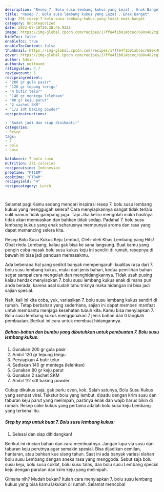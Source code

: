 ```yaml
---
description: "Resep 7. Bolu susu lembang kukus yang Lezat , Enak Banget"
title: "Resep 7. Bolu susu lembang kukus yang Lezat , Enak Banget"
slug: 291-resep-7-bolu-susu-lembang-kukus-yang-lezat-enak-banget
category: Uncategorized
date: 2022-07-10T20:38:46.932Z
image: https://img-global.cpcdn.com/recipes/17ffe4f1b01abcec/680x482cq70/7-bolu-susu-lembang-kukus-foto-resep-utama.jpg
hideToc: false
enableToc: true
enableTocContent: false
thumbnail: https://img-global.cpcdn.com/recipes/17ffe4f1b01abcec/680x482cq70/7-bolu-susu-lembang-kukus-foto-resep-utama.jpg
cover: https://img-global.cpcdn.com/recipes/17ffe4f1b01abcec/680x482cq70/7-bolu-susu-lembang-kukus-foto-resep-utama.jpg
author: Admin
authorAv: notfound
ratingvalue: 4.7
reviewcount: 5
recipeingredient:
- "200 gr gula pasir"
- "120 gr tepung terigu"
- "4 butir telur"
- "140 gr mentega lelehkan"
- "80 gr keju parut"
- "2 sachet SKM"
- "1/2 sdt baking powder"
recipeinstructions:

- "Sudah jadi dan siap dinikmati!"
categories:
- Resep
tags:
- 7
- bolu
- susu

katakunci: 7 bolu susu 
nutrition: 271 calories
recipecuisine: Indonesian
preptime: "PT18M"
cooktime: "PT34M"
recipeyield: "4"
recipecategory: Lunch

---
```



Selamat pagi Kamu sedang mencari inspirasi resep 7. bolu susu lembang kukus yang menggugah selera? Cara menyiapkannya sangat tidak terlalu sulit namun tidak gampang juga. Tapi Jika keliru mengolah maka hasilnya tidak akan memuaskan dan bahkan tidak sedap. Padahal 7. bolu susu lembang kukus yang enak seharusnya mempunyai aroma dan rasa yang dapat memancing selera kita.


Resep Bolu Susu Kukus Keju Lembut, Oleh-oleh Khas Lembang yang Hits! Obat rindu Lembang, kalau gak bisa ke sana langsung. Buat kamu yang pengin coba masak bolu susu kukus keju ini sendiri di rumah, resepnya di bawah ini bisa jadi panduan memasakmu.

Ada beberapa hal yang sedikit banyak mempengaruhi kualitas rasa dari 7. bolu susu lembang kukus, mulai dari jenis bahan, kedua pemilihan bahan segar sampai cara mengolah dan menghidangkannya. Tidak usah pusing kalau hendak menyiapkan 7. bolu susu lembang kukus enak di mana pun anda berada, karena asal sudah tahu triknya maka hidangan ini bisa jadi sajian spesial.


Nah, kali ini kita coba, yuk, variasikan 7. bolu susu lembang kukus sendiri di rumah. Tetap berbahan yang sederhana, sajian ini dapat memberi manfaat untuk membantu menjaga kesehatan tubuh kita. Kamu bisa menyiapkan 7. Bolu susu lembang kukus menggunakan 7 jenis bahan dan 0 langkah pembuatan. Berikut ini cara untuk membuat hidangannya.

<!--inarticleads1-->

##### Bahan-bahan dan bumbu yang dibutuhkan untuk pembuatan 7. Bolu susu lembang kukus:

1. Gunakan 200 gr gula pasir
1. Ambil 120 gr tepung terigu
1. Persiapkan 4 butir telur
1. Sediakan 140 gr mentega (lelehkan)
1. Gunakan 80 gr keju parut
1. Gunakan 2 sachet SKM
1. Ambil 1/2 sdt baking powder


Cukup dikukus saja, gak perlu oven, kok. Salah satunya, Bolu Susu Kukus yang sempat viral. Tekstur bolu yang lembut, dipadu dengan krim susu dan taburan keju parut yang melimpah, pastinya enak dan wajib harus bikin di rumah. Resep cake kukus yang pertama adalah bolu susu keju Lembang yang terkenal itu. 

<!--inarticleads2-->

##### Step by step untuk buat 7. Bolu susu lembang kukus:


1. Selesai dan siap dihidangkan!

Berikut ini rincian bahan dan cara membuatnya. Jangan lupa vla susu dan taburan keju perutnya agar semakin spesial. Bisa dijadikan cemilan, hantaran, atau bahkan kue ulang tahun. Saat ini ada banyak variasi olahan bolu susu Lembang dengan aneka rasa yang menggoda. Sebut saja bolu susu keju, bolu susu coklat, bolu susu talas, dan bolu susu Lembang special keju dengan parutan dan krim keju yang melimpah. 

Gimana nih? Mudah bukan? Itulah cara menyiapkan 7. bolu susu lembang kukus yang bisa kamu lakukan di rumah. Selamat mencoba!

